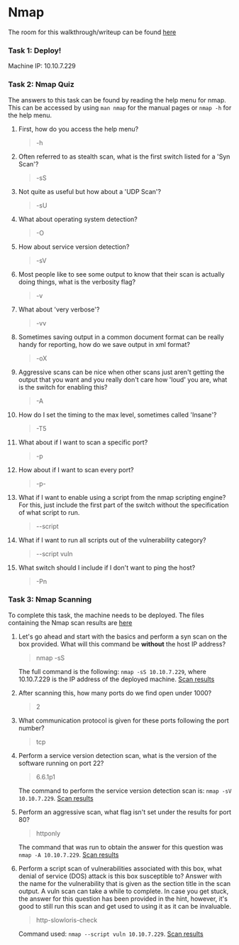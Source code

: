 # Nmap

The room for this walkthrough/writeup can be found [here](https://tryhackme.com/room/rpnmap)


### Task 1: Deploy!

Machine IP: 10.10.7.229

### Task 2: Nmap Quiz

The answers to this task can be found by reading the help menu for nmap. This can be accessed by using `man nmap` for the manual pages or `nmap -h` for the help menu.

1. First, how do you access the help menu?

   > -h

2. Often referred to as stealth scan, what is the first switch listed for a 'Syn Scan'?

   > -sS

3. Not quite as useful but how about a 'UDP Scan'?

   > -sU

4. What about operating system detection?

   > -O

5. How about service version detection?

   > -sV

6. Most people like to see some output to know that their scan is actually doing things, what is the verbosity flag?

   > -v

7. What about 'very verbose'?

   > -vv

8. Sometimes saving output in a common document format can be really handy for reporting, how do we save output in xml format?

   > -oX

9. Aggressive scans can be nice when other scans just aren't getting the output that you want and you really don't care how 'loud' you are, what is the switch for enabling this?

   > -A

10. How do I set the timing to the max level, sometimes called 'Insane'?

    > -T5

11. What about if I want to scan a specific port?

    > -p

12. How about if I want to scan every port?

    > -p-

13. What if I want to enable using a script from the nmap scripting engine? For this, just include the first part of the switch without the specification of what script to run.

    > --script

14. What if I want to run all scripts out of the vulnerability category? 

    > --script vuln

15. What switch should I include if I don't want to ping the host?

    > -Pn


### Task 3: Nmap Scanning

To complete this task, the machine needs to be deployed. The files containing the Nmap scan results are [here](https://github.com/pamhrituc/TryHackMe_Writeups/tree/master/room_nmap_scan_results)

1. Let's go ahead and start with the basics and perform a syn scan on the box provided. What will this command be **without** the host IP address?

   > nmap -sS

   The full command is the following: `nmap -sS 10.10.7.229`, where 10.10.7.229 is the IP address of the deployed machine. [Scan results](https://github.com/pamhrituc/TryHackMe_Writeups/blob/master/room_nmap_scan_results/syn_scan.log)

2. After scanning this, how many ports do we find open under 1000?

   > 2

3. What communication protocol is given for these ports following the port number?

   > tcp

4. Perform a service version detection scan, what is the version of the software running on port 22?

   > 6.6.1p1

   The command to perform the service version detection scan is: `nmap -sV 10.10.7.229`. [Scan results](https://github.com/pamhrituc/TryHackMe_Writeups/blob/master/room_nmap_scan_results/service_version_detection.log)

5. Perform an aggressive scan, what flag isn't set under the results for port 80?

   > httponly

   The command that was run to obtain the answer for this question was `nmap -A 10.10.7.229`. [Scan results](https://github.com/pamhrituc/TryHackMe_Writeups/blob/master/room_nmap_scan_results/aggressive_scan.log)

6. Perform a script scan of vulnerabilities associated with this box, what denial of service (DOS) attack is this box susceptible to? Answer with the name for the vulnerability that is given as the section title in the scan output. A vuln scan can take a while to complete. In case you get stuck, the answer for this question has been provided in the hint, however, it's good to still run this scan and get used to using it as it can be invaluable. 

   > http-slowloris-check

   Command used: `nmap --script vuln 10.10.7.229`. [Scan results](https://github.com/pamhrituc/TryHackMe_Writeups/blob/master/room_nmap_scan_results/vuln_scan.log)
